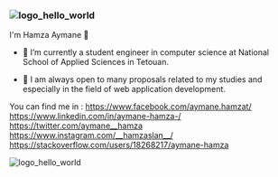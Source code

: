 ### ![logo_hello_world](https://user-images.githubusercontent.com/75754472/154951012-37851fc3-6057-41ac-918f-0ad9abf7affa.png)
  
  I'm Hamza Aymane 👋


- 🔭 I’m currently a student engineer in computer science at National School of Applied Sciences in Tetouan.
 
- 🤔 I am always open to many proposals related to my studies and especially in the field of web application development.

You can find me in :
https://www.facebook.com/aymane.hamzat/
https://www.linkedin.com/in/aymane-hamza-/
https://twitter.com/aymane__hamza
https://www.instagram.com/__hamzaslan__/
https://stackoverflow.com/users/18268217/aymane-hamza




![logo_hello_world](https://user-images.githubusercontent.com/75754472/154951012-37851fc3-6057-41ac-918f-0ad9abf7affa.png)
